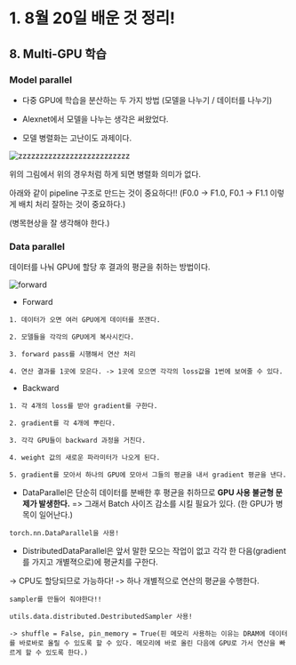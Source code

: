 # 1. 8월 20일 배운 것 정리!

## 8. Multi-GPU 학습

### Model parallel

- 다중 GPU에 학습을 분산하는 두 가지 방법 (모델을 나누기 / 데이터를 나누기)

- Alexnet에서 모델을 나누는 생각은 써왔었다.

- 모델 병렬화는 고난이도 과제이다.

![zzzzzzzzzzzzzzzzzzzzzzzzzz](https://user-images.githubusercontent.com/59636424/130162212-a13f94e0-9af6-486f-8cab-88d1d030e276.PNG)

위의 그림에서 위의 경우처럼 하게 되면 병렬화 의미가 없다.

아래와 같이 pipeline 구조로 만드는 것이 중요하다!! (F0.0 -> F1.0, F0.1 -> F1.1 이렇게 배치 처리 잘하는 것이 중요하다.)

(병목현상을 잘 생각해야 한다.)

### Data parallel

데이터를 나눠 GPU에 할당 후 결과의 평균을 취하는 방법이다.

![forward](https://user-images.githubusercontent.com/59636424/130162806-4199b275-cab1-4b1d-9431-aef64e905e8c.PNG)

* Forward

~~~
1. 데이터가 오면 여러 GPU에게 데이터를 쪼갠다.

2. 모델들을 각각의 GPU에게 복사시킨다.

3. forward pass를 시행해서 연산 처리

4. 연산 결과를 1곳에 모은다. -> 1곳에 모으면 각각의 loss값을 1번에 보여줄 수 있다.
~~~

* Backward

~~~
1. 각 4개의 loss를 받아 gradient를 구한다.

2. gradient를 각 4개에 뿌린다.

3. 각각 GPU들이 backward 과정을 거친다.

4. weight 값의 새로운 파라미터가 나오게 된다.

5. gradient를 모아서 하나의 GPU에 모아서 그들의 평균을 내서 gradient 평균을 낸다.
~~~

* DataParallel은 단순히 데이터를 분배한 후 평균을 취하므로 **GPU 사용 불균형 문제가 발생한다.** => 그래서 Batch 사이즈 감소를 시킬 필요가 있다. (한 GPU가 병목이 일어난다.)

~~~
torch.nn.DataParallel을 사용!
~~~

* DistributedDataParallel은 앞서 말한 모으는 작업이 없고 각각 한 다음(gradient를 가지고 개별젹으로)에 평균치를 구한다.

-> CPU도 할당되므로 가능하다! -> 하나 개별적으로 연산의 평균을 수행한다.

~~~
sampler를 만들어 줘야한다!!

utils.data.distributed.DestributedSampler 사용!

-> shuffle = False, pin_memory = True(핀 메모리 사용하는 이유는 DRAM에 데이터를 바로바로 올릴 수 있도록 할 수 있다. 메모리에 바로 올린 다음에 GPU로 가서 연산을 빠르게 할 수 있도록 한다.)
~~~



